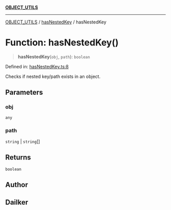 [**OBJECT_UTILS**](../../README.md)

***

[OBJECT_UTILS](../../README.md) / [hasNestedKey](../README.md) / hasNestedKey

# Function: hasNestedKey()

> **hasNestedKey**(`obj`, `path`): `boolean`

Defined in: [hasNestedKey.ts:8](https://github.com/dailker/everyutil/blob/d12555c550c1d59295f536d15822ff0e97aceecb/src/object/hasNestedKey.ts#L8)

Checks if nested key/path exists in an object.

## Parameters

### obj

`any`

### path

`string` | `string`[]

## Returns

`boolean`

## Author

## Dailker
